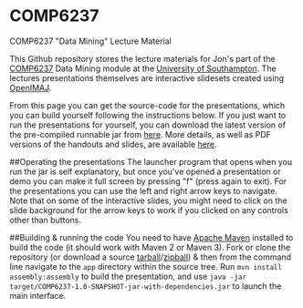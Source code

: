 # COMP6237
COMP6237 "Data Mining" Lecture Material

This Github repository stores the lecture materials for Jon's part of the [COMP6237](https://secure.ecs.soton.ac.uk/module/COMP6237) Data Mining module at the [University of Southampton](http://www.soton.ac.uk). The lectures presentations themselves are interactive slidesets created using [OpenIMAJ](http://www.openimaj.org).

From this page you can get the source-code for the presentations, which you can build yourself following the instructions below. If you just want to run the presentations for yourself, you can download the latest version of the pre-compiled runnable jar from [here](http://jenkins.ecs.soton.ac.uk/job/COMP6237/lastSuccessfulBuild/artifact/app/target/COMP6237-1.0-SNAPSHOT-jar-with-dependencies.jar). More details, as well as PDF versions of the handouts and slides, are available [here](http://comp6237.ecs.soton.ac.uk/).

##Operating the presentations
The launcher program that opens when you run the jar is self explanatory, but once you've opened a presentation or demo you can make it full screen by pressing "f" (press again to exit). For the presentations you can use the left and right arrow keys to navigate. Note that on some of the interactive slides, you might need to click on the slide background for the arrow keys to work if you clicked on any controls other than buttons.

##Building & running the code
You need to have [Apache Maven](http://maven.apache.org) installed to build the code (it should work with Maven 2 or Maven 3). Fork or clone the repository (or download a source [tarball](https://github.com/jonhare/COMP6237/tarball/master)/[zipball](https://github.com/jonhare/COMP6237/zipball/master)) & then from the command line navigate to the `app` directory within the source tree. Run `mvn install assembly:assembly` to build the presentation, and use `java -jar target/COMP6237-1.0-SNAPSHOT-jar-with-dependencies.jar` to launch the main interface.

